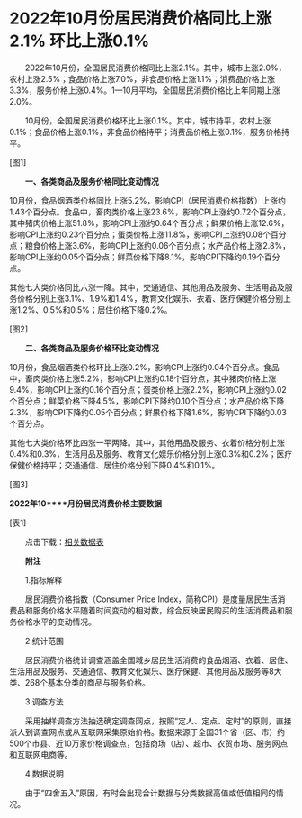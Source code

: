 # 2022年10月份居民消费价格同比上涨2.1% 环比上涨0.1%

　　2022年10月份，全国居民消费价格同比上涨2.1%。其中，城市上涨2.0%，农村上涨2.5%；食品价格上涨7.0%，非食品价格上涨1.1%；消费品价格上涨3.3%，服务价格上涨0.4%。1­­—10月平均，全国居民消费价格比上年同期上涨2.0%。

　　10月份，全国居民消费价格环比上涨0.1%。其中，城市持平，农村上涨0.1%；食品价格上涨0.1%，非食品价格持平；消费品价格上涨0.1%，服务价格持平。

\[图1\]

　　**一、各类商品及服务价格同比变动情况**

10月份，食品烟酒类价格同比上涨5.2%，影响CPI（居民消费价格指数）上涨约1.43个百分点。食品中，畜肉类价格上涨23.6%，影响CPI上涨约0.72个百分点，其中猪肉价格上涨51.8%，影响CPI上涨约0.64个百分点；鲜果价格上涨12.6%，影响CPI上涨约0.23个百分点；蛋类价格上涨11.8%，影响CPI上涨约0.08个百分点；粮食价格上涨3.6%，影响CPI上涨约0.06个百分点；水产品价格上涨2.8%，影响CPI上涨约0.05个百分点；鲜菜价格下降8.1%，影响CPI下降约0.19个百分点。

其他七大类价格同比六涨一降。其中，交通通信、其他用品及服务、生活用品及服务价格分别上涨3.1%、1.9%和1.4%，教育文化娱乐、衣着、医疗保健价格分别上涨1.2%、0.5%和0.5%；居住价格下降0.2%。

\[图2\]

　　**二、各类商品及服务价格环比变动情况**

10月份，食品烟酒类价格环比上涨0.2%，影响CPI上涨约0.04个百分点。食品中，畜肉类价格上涨5.2%，影响CPI上涨约0.18个百分点，其中猪肉价格上涨9.4%，影响CPI上涨约0.16个百分点；蛋类价格上涨2.2%，影响CPI上涨约0.02个百分点；鲜菜价格下降4.5%，影响CPI下降约0.10个百分点；水产品价格下降2.3%，影响CPI下降约0.05个百分点；鲜果价格下降1.6%，影响CPI下降约0.03个百分点。

其他七大类价格环比四涨一平两降。其中，其他用品及服务、衣着价格分别上涨0.4%和0.3%，生活用品及服务、教育文化娱乐价格分别上涨0.3%和0.2%；医疗保健价格持平；交通通信、居住价格分别下降0.4%和0.1%。

\[图3\]

**2022****年****10****月份居民消费价格主要数据**

\[表1\]

　　点击下载：[相关数据表](http://www.stats.gov.cn/sj/zxfb/202302/W020230203610282038343.xlsx) 

　　**附注**

　　1.指标解释

　　居民消费价格指数（Consumer Price Index，简称CPI）是度量居民生活消费品和服务价格水平随着时间变动的相对数，综合反映居民购买的生活消费品和服务价格水平的变动情况。

　　2.统计范围

　　居民消费价格统计调查涵盖全国城乡居民生活消费的食品烟酒、衣着、居住、生活用品及服务、交通通信、教育文化娱乐、医疗保健、其他用品及服务等8大类、268个基本分类的商品与服务价格。

　　3.调查方法

　　采用抽样调查方法抽选确定调查网点，按照“定人、定点、定时”的原则，直接派人到调查网点或从互联网采集原始价格。数据来源于全国31个省（区、市）约500个市县、近10万家价格调查点，包括商场（店）、超市、农贸市场、服务网点和互联网电商等。

　　4.数据说明

　　由于“四舍五入”原因，有时会出现合计数据与分类数据高值或低值相同的情况。